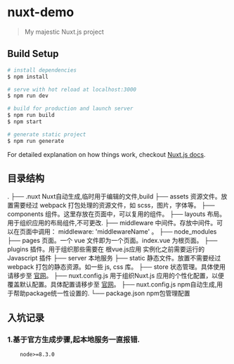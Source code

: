 # nuxt-demo

> My majestic Nuxt.js project

## Build Setup

``` bash
# install dependencies
$ npm install

# serve with hot reload at localhost:3000
$ npm run dev

# build for production and launch server
$ npm run build
$ npm start

# generate static project
$ npm run generate
```
For detailed explanation on how things work, checkout [Nuxt.js docs](https://nuxtjs.org).

##     目录结构
.
├── .nuxt                       Nuxt自动生成,临时用于编辑的文件,build
├── assets                      资源文件。放置需要经过 webpack 打包处理的资源文件，如 scss，图片，字体等。
├── components                  组件。这里存放在页面中，可以复用的组件。
├── layouts                     布局。用于组织应用的布局组件,不可更改.
├── middleware                  中间件。存放中间件。可以在页面中调用： middleware: 'middlewareName' 。
├── node_modules
├── pages                       页面。一个 vue 文件即为一个页面。index.vue 为根页面。
├── plugins                     插件。用于组织那些需要在 根vue.js应用 实例化之前需要运行的 Javascript 插件
├── server                      本地服务
├── static                      静态文件。放置不需要经过 webpack 打包的静态资源。如一些 js, css 库。
├── store                       状态管理。具体使用请移步至 [官网](https://zh.nuxtjs.org/guide/vuex-store/)。
├── nuxt.config.js              用于组织Nuxt.js 应用的个性化配置，以便覆盖默认配置。具体配置请移步至 [官网](https://zh.nuxtjs.org/guide/configuration/)。
├── nuxt.config.js              npm自动生成,用于帮助package统一性设置的.
└── package.json                npm包管理配置


##      入坑记录

###     1.基于官方生成步骤,起本地服务一直报错.
        node>=8.3.0